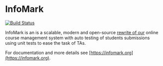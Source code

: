 # InfoMark

[![Build Status](https://ci.patwie.com/api/badges/infomark-org/infomark/status.svg)](https://ci.patwie.com/infomark-org/infomark)

InfoMark is an is a scalable, modern and open-source [rewrite of our](https://github.com/infomark-org/InfoMark-deprecated)
online course management system with auto testing of students submissions using unit tests to ease the task of TAs.

For documentation and more details see [https://infomark.org](https://infomark.org).

